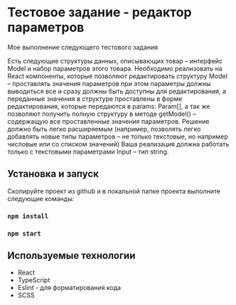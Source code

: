 # Тестовое задание - редактор параметров
Мое выполнение следующего тестового задания

Есть следующие структуры данных, описывающих товар – интерфейс Model и набор
параметров этого товара. Необходимо реализовать на React компоненты, которые
позволяют редактировать структуру Model – проставлять значения параметров при
этом параметры должны выводиться все и сразу должны быть доступны для
редактирования, а переданные значения в структуре проставлены в форме
редактирования, которые передаются в params: Param[], а так же позволяют получить
полную структуру в методе getModel() – содержащую все проставленные значения
параметров. Решение должно быть легко расширяемым (например, позволять легко
добавлять новые типы параметров – не только текстовые, но например числовые или
со списком значений) Ваша реализация должна работать только с текстовыми
параметрами Input – тип string.

## Установка и запуск
Скопируйте проект из github и в локальной папке проекта выполните следующие команды:
### `npm install`
### `npm start`


## Используемые технологии
* React
* TypeScript
* Eslint - для форматирования кода
* SCSS
